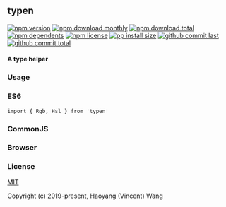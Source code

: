 ## typen

[![npm version][badge-npm-version]][url-npm]
[![npm download monthly][badge-npm-download-monthly]][url-npm]
[![npm download total][badge-npm-download-total]][url-npm]
[![npm dependents][badge-npm-dependents]][url-github]
[![npm license][badge-npm-license]][url-npm]
[![pp install size][badge-pp-install-size]][url-pp]
[![github commit last][badge-github-last-commit]][url-github]
[![github commit total][badge-github-commit-count]][url-github]

[//]: <> (Shields)
[badge-npm-version]: https://flat.badgen.net/npm/v/typen
[badge-npm-download-monthly]: https://flat.badgen.net/npm/dm/typen
[badge-npm-download-total]:https://flat.badgen.net/npm/dt/typen
[badge-npm-dependents]: https://flat.badgen.net/npm/dependents/typen
[badge-npm-license]: https://flat.badgen.net/npm/license/typen
[badge-pp-install-size]: https://flat.badgen.net/packagephobia/install/typen
[badge-github-last-commit]: https://flat.badgen.net/github/last-commit/hoyeungw/typen
[badge-github-commit-count]: https://flat.badgen.net/github/commits/hoyeungw/typen

[//]: <> (Link)
[url-npm]: https://npmjs.org/package/typen
[url-pp]: https://packagephobia.now.sh/result?p=typen
[url-github]: https://github.com/hoyeungw/typen

#### A type helper

### Usage
    
### ES6
    import { Rgb, Hsl } from 'typen'
    
### CommonJS

### Browser
    
### License

[MIT](http://opensource.org/licenses/MIT)

Copyright (c) 2019-present, Haoyang (Vincent) Wang
